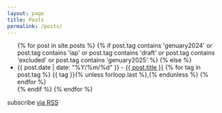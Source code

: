 ```yaml
---
layout: page
title: Posts
permalink: /posts/
---
```


<script>
let currentFilter = null;
let allPosts = [];

// Initialize the tag filtering functionality
window.onload = function() {
  initializeTagFiltering();
};

function initializeTagFiltering() {
  // Store all posts and their data
  const postItems = document.querySelectorAll('.post-list li');
  postItems.forEach(item => {
    const tags = Array.from(item.querySelectorAll('.post-tag span')).map(span => span.textContent.trim());
    allPosts.push({
      element: item,
      tags: tags
    });
  });
}

function filterByTag(tag) {
  // If clicking the same tag that's already active, clear the filter
  if (currentFilter === tag) {
    clearFilter();
    return;
  }
  
  // Set new filter
  currentFilter = tag;
  
  // Update tag styling and filter posts
  updateTagStyling();
  filterPosts();
}

function clearFilter() {
  currentFilter = null;
  updateTagStyling();
  filterPosts();
}

function updateTagStyling() {
  // Remove bold from all tags
  document.querySelectorAll('.post-tag span').forEach(span => {
    span.style.fontWeight = 'normal';
  });
  
  // Bold the active filter tag
  if (currentFilter) {
    document.querySelectorAll('.post-tag span').forEach(span => {
      if (span.textContent.trim() === currentFilter) {
        span.style.fontWeight = 'bold';
      }
    });
  }
}

function filterPosts() {
  allPosts.forEach(post => {
    if (!currentFilter) {
      // Show all posts when no filter is active
      post.element.style.display = 'block';
    } else {
      // Show only posts that have the current filter tag
      const hasTag = post.tags.includes(currentFilter);
      post.element.style.display = hasTag ? 'block' : 'none';
    }
  });
}
</script>

<div class="home">
  <ul class="post-list">
    {% for post in site.posts %}
		{% if post.tag contains 'genuary2024' or post.tag contains 'iap' or post.tag contains 'draft' or post.tag contains 'excluded' or post.tag contains 'genuary2025' %}
		{% else %}
	      <!-- <li>
	        <span class="post-meta">{{ post.date | date: "%b %-d, %Y" }}</span>
	        <h3>
	          <a class="post-link" href="{{ post.url | prepend: site.baseurl }}">{{ post.title }}</a>
	        </h3>
	      </li> -->
		  <li>
		  <span class="post-meta">{{ post.date | date: "%Y/%m/%d" }}</span> - <a class="post-link" href="{{ post.url | prepend: site.baseurl }}"  style="display: inline;">{{ post.title }}</a>
		  <span class="post-tag">
			{% for tag in post.tag %}
				<span style="cursor: pointer;" onclick="filterByTag('{{ tag }}')">{{ tag }}</span>{% unless forloop.last %},{% endunless %}
		  	{% endfor %}
		</span>
		  </li>
		  {% endif %}
    {% endfor %}
  </ul>

  <p class="rss-subscribe">subscribe <a href="{{ "/feed.xml" | prepend: site.baseurl }}">via RSS</a></p>

</div>
